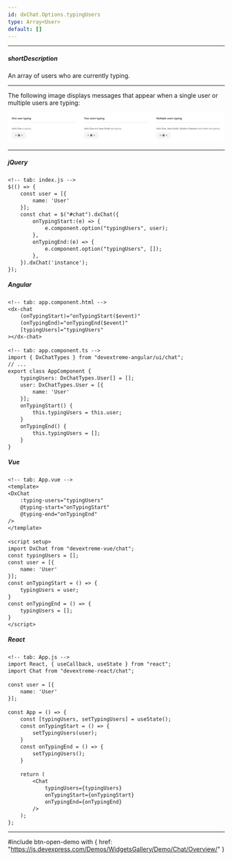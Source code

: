```yaml
---
id: dxChat.Options.typingUsers
type: Array<User>
default: []
---
```

---
##### shortDescription
An array of users who are currently typing.

---
The following image displays messages that appear when a single user or multiple users are typing:

![Messages that display the number of users typing](/images/Chat/typing-users.png)

---
##### jQuery

    <!-- tab: index.js -->
    $(() => {
        const user = [{
            name: 'User'
        }];
        const chat = $("#chat").dxChat({
            onTypingStart:(e) => {
                e.component.option("typingUsers", user);
            },
            onTypingEnd:(e) => {
                e.component.option("typingUsers", []);
            },
        }).dxChat('instance');
    });

##### Angular

    <!-- tab: app.component.html -->
    <dx-chat 
        (onTypingStart)="onTypingStart($event)"
        (onTypingEnd)="onTypingEnd($event)"
        [typingUsers]="typingUsers"
    ></dx-chat>

    <!-- tab: app.component.ts -->
    import { DxChatTypes } from "devextreme-angular/ui/chat";
    // ...
    export class AppComponent {
        typingUsers: DxChatTypes.User[] = [];
        user: DxChatTypes.User = [{
            name: 'User'
        }];
        onTypingStart() {
            this.typingUsers = this.user;
        }
        onTypingEnd() {
            this.typingUsers = [];
        }
    }

##### Vue

    <!-- tab: App.vue -->
    <template>
    <DxChat
        :typing-users="typingUsers"
        @typing-start="onTypingStart"
        @typing-end="onTypingEnd"
    />
    </template>

    <script setup>
    import DxChat from "devextreme-vue/chat";
    const typingUsers = [];
    const user = [{
        name: 'User'
    }];
    const onTypingStart = () => {
        typingUsers = user; 
    }
    const onTypingEnd = () => {
        typingUsers = []; 
    }
    </script>

##### React

    <!-- tab: App.js -->
    import React, { useCallback, useState } from "react";
    import Chat from "devextreme-react/chat";

    const user = [{
        name: 'User'
    }];

    const App = () => {
        const [typingUsers, setTypingUsers] = useState();
        const onTypingStart = () => {
            setTypingUsers(user); 
        }
        const onTypingEnd = () => {
            setTypingUsers(); 
        }

        return (
            <Chat
                typingUsers={typingUsers}
                onTypingStart={onTypingStart}
                onTypingEnd={onTypingEnd}
            />
        );
    };

---

#include btn-open-demo with {
    href: "https://js.devexpress.com/Demos/WidgetsGallery/Demo/Chat/Overview/"
}